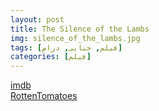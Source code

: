 ```yaml
---
layout: post
title: The Silence of the Lambs
img: silence_of_the_lambs.jpg
tags: [فیلم, جنایی, درام]
categories: [فیلم]
---
```


[imdb](https://www.imdb.com/title/tt0102926/reference/)  
[RottenTomatoes](https://www.rottentomatoes.com/m/silence_of_the_lambs)